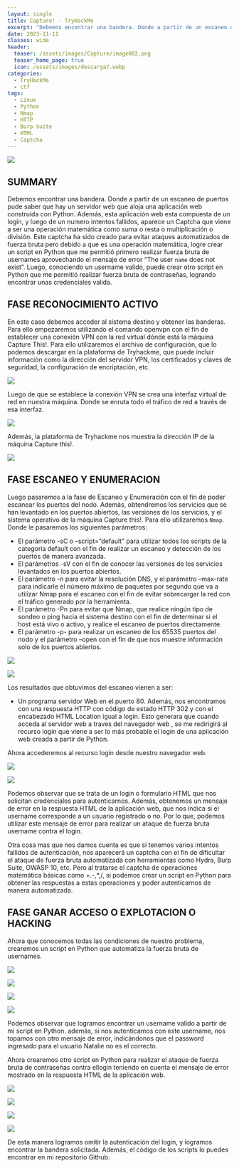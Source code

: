 ```yaml
---
layout: single
title: Capture! - TryHackMe
excerpt: "Debemos encontrar una bandera. Donde a partir de un escaneo de puertos pude saber que hay un servidor web que aloja una aplicación web construida con Python. Además, esta aplicación web esta compuesta de un login, y luego de un numero intentos fallidos, aparece un Captcha que viene a ser una operación matemática como suma o resta o multiplicación o división. Este captcha ha sido creado para evitar ataques automatizados de fuerza bruta pero debido a que es una operación matemática, logre crear un script en Python que me permitió primero realizar fuerza bruta de usernames aprovechando el mensaje de error “The user `name` does not exist”. Luego, conociendo un username valido, puede crear otro script en Python que me permitió realizar fuerza bruta de contraseñas, logrando encontrar unas credenciales valida."
date: 2023-11-11	
classes: wide
header:
  teaser: /assets/images/Capture/image002.png
  teaser_home_page: true
  icon: /assets/images/descarga7.webp
categories:
  - TryHackMe
  - ctf
tags:
  - Linux  
  - Python
  - Nmap
  - HTTP
  - Burp Suite
  - HTML
  - Captcha
---
```


![](/assets/images/Capture/image001.png)

## SUMMARY

Debemos encontrar una bandera. Donde a partir de un escaneo de puertos pude saber que hay un servidor web que aloja una aplicación web construida con Python. Además, esta aplicación web esta compuesta de un login, y luego de un numero intentos fallidos, aparece un Captcha que viene a ser una operación matemática como suma o resta o multiplicación o división. Este captcha ha sido creado para evitar ataques automatizados de fuerza bruta pero debido a que es una operación matemática, logre crear un script en Python que me permitió primero realizar fuerza bruta de usernames aprovechando el mensaje de error “The user `name` does not exist”. Luego, conociendo un username valido, puede crear otro script en Python que me permitió realizar fuerza bruta de contraseñas, logrando encontrar unas credenciales valida.

## FASE RECONOCIMIENTO ACTIVO

En este caso debemos acceder al sistema destino y obtener las banderas. Para ello empezaremos utilizando el comando openvpn con el fin de establecer una conexión VPN con la red virtual dónde está la máquina Capture This!. Para ello utilizaremos el archivo de configuración, que lo podemos descargar en la plataforma de Tryhackme, que puede incluir información como la dirección del servidor VPN, los certificados y claves de seguridad, la configuración de encriptación, etc.

![](/assets/images/Capture/image003.png)

Luego de que se establece la conexión VPN se crea una interfaz virtual de red en nuestra máquina. Donde se enruta todo el tráfico de red a través de esa interfaz.

![](/assets/images/Capture/image004.png)

Además, la plataforma de Tryhackme nos muestra la dirección IP de la máquina Capture this!.

![](/assets/images/Capture/image005.png)

## FASE ESCANEO Y ENUMERACION

Luego pasaremos a la fase de Escaneo y Enumeración con el fin de poder escanear los puertos del nodo. Además, obtendremos los servicios que se han levantado en los puertos abiertos, las versiones de los servicios, y el sistema operativo de la máquina Capture this!. Para ello utilizaremos `Nmap`. Donde le pasaremos los siguientes parámetros:

- El parámetro -sC o –script=”default” para utilizar todos los scripts de la categoría default con el fin de realizar un escaneo y detección de los puertos de manera avanzada.
- El parámetros -sV con el fin de conocer las versiones de los servicios levantados en los puertos abiertos.
- El parámetro -n para evitar la resolución DNS, y el parámetro –max-rate para indicarle el número máximo de paquetes por segundo que va a utilizar Nmap para el escaneo con el fin de evitar sobrecargar la red con el tráfico generado por la herramienta.
- El parámetro -Pn para evitar que Nmap, que realice ningún tipo de sondeo o ping hacia el sistema destino con el fin de determinar si el host está vivo o activo, y realice el escaneo de puertos directamente.
- El parámetro -p- para realizar un escaneo de los 65535 puertos del nodo y el parámetro –open con el fin de que nos muestre información solo de los puertos abiertos.

![](/assets/images/Capture/image006.png)

![](/assets/images/Capture/image007.png)

Los resultados que obtuvimos del escaneo vienen a ser:

- Un programa servidor Web en el puerto 80. Además, nos encontramos con una respuesta HTTP con código de estado HTTP 302 y con el encabezado HTML Location igual a login. Esto generara que cuando acceda al servidor web a traves del navegador web , se me redirigirá al recurso login que viene a ser lo más probable el login de una aplicación web creada a partir de Python.

Ahora accederemos al recurso login desde nuestro navegador web.

![](/assets/images/Capture/image008.png)

![](/assets/images/Capture/image009.png)

Podemos observar que se trata de un login o formulario HTML que nos solicitan credenciales para autenticarnos. Además, obtenemos un mensaje de error en la respuesta HTML de la aplicación web, que nos indica si el username corresponde a un usuario registrado o no. Por lo que, podemos utilizar este mensaje de error para realizar un ataque de fuerza bruta username contra el login.

Otra cosa mas que nos damos cuenta es que si tenemos varios intentos fallidos de autenticación, nos aparecerá un captcha con el fin de dificultar el ataque de fuerza bruta automatizada con herramientas como Hydra, Burp Suite, OWASP 10, etc. Pero al tratarse el captcha de operaciones matemática básicas como +.-,*,/, si podemos crear un script en Python para obtener las respuestas a estas operaciones y poder autenticarnos de manera automatizada. 

## FASE GANAR ACCESO O EXPLOTACION O HACKING

Ahora que conocemos todas las condiciones de nuestro problema, crearemos un script en Python que automatiza la fuerza bruta de usernames.

![](/assets/images/Capture/image010.png)

![](/assets/images/Capture/image011.png)

![](/assets/images/Capture/image012.png)

![](/assets/images/Capture/image013.png)

Podemos observar que logramos encontrar un username valido a partir de mi script en Python. además, si nos autenticamos con este username, nos topamos con otro mensaje de error, indicándonos que el password ingresado para el usuario Natalie no es el correcto.

Ahora crearemos otro script en Python para realizar el ataque de fuerza bruta de contraseñas contra ellogin teniendo en cuenta el mensaje de error mostrado en la respuesta HTML de la aplicación web.

![](/assets/images/Capture/image014.png)

![](/assets/images/Capture/image015.png)

![](/assets/images/Capture/image016.png)

![](/assets/images/Capture/image017.png)

De esta manera logramos omitir la autenticación del login, y logramos encontrar la bandera solicitada. Además, el código de los scripts lo puedes encontrar en mi repositorio Github.
 
 
 
 
 
 
 
 
 
 
 
 
 



































